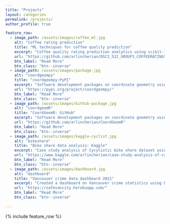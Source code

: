 ```yaml
---
title: "Projects"
layout: categories
permalink: /projects/
author_profile: true

feature_row:
  - image_path: /assets/images/coffee_ml.jpg
    alt: "Coffee rating prediction"
    title: "ML techniques for coffee quality prediction"
    excerpt: "Coffee quality rating prediction analytics using scikit-learn."
    url: "https://github.com/arlincherian/DSCI_522_GROUP3_COFFEERATINGS/tree/main"
    btn_label: "Read More"
    btn_class: "btn--inverse"
  - image_path: /assets/images/package.jpg
    alt: "coordgeompy"
    title: "coordgeompy:PyPI"
    excerpt: "Software development packages on coordinate geometry using Python."
    url: "https://pypi.org/project/coordgeompy/"
    btn_label: "Read More"
    btn_class: "btn--inverse"
  - image_path: /assets/images/Github-package.jpg
    alt: "coordgeomR"
    title: "CoordGeomR: GitHub"
    excerpt: "Software development packages on coordinate geometry using R."
    url: "https://github.com/arlincherian/CoordGeomR"
    btn_label: "Read More"
    btn_class: "btn--inverse"
  - image_path: /assets/images/kaggle-cyclist.jpg
    alt: "bikeshare"
    title: "Bike share data analysis: Kaggle"
    excerpt: "Case study analysis of Cycylistic bike share dataset using R."
    url: "https://www.kaggle.com/arlincherian/case-study-analysis-of-cyclistic-bike-share-data"
    btn_label: "Read More"
    btn_class: "btn--inverse"
  - image_path: /assets/images/dashboard.jpg
    alt: "dashboard"
    title: "Vancouver crime data dashboard 2021"
    excerpt: "Created a dashboard on Vancouver crime statistics using DASH python and Heroku app."
    url: "https://safevancity.herokuapp.com/"
    btn_label: "Read More"
    btn_class: "btn--inverse"
    
---
```


{% include feature_row %} 
